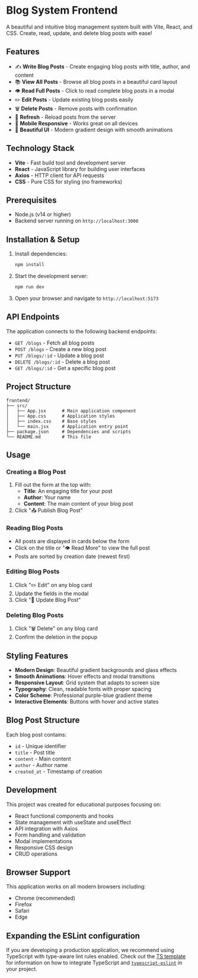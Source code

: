# Blog System Frontend

A beautiful and intuitive blog management system built with Vite, React, and CSS. Create, read, update, and delete blog posts with ease!

## Features

- ✍️ **Write Blog Posts** - Create engaging blog posts with title, author, and content
- 📚 **View All Posts** - Browse all blog posts in a beautiful card layout
- 👁️ **Read Full Posts** - Click to read complete blog posts in a modal
- ✏️ **Edit Posts** - Update existing blog posts easily
- 🗑️ **Delete Posts** - Remove posts with confirmation
- 🔄 **Refresh** - Reload posts from the server
- 📱 **Mobile Responsive** - Works great on all devices
- 🎨 **Beautiful UI** - Modern gradient design with smooth animations

## Technology Stack

- **Vite** - Fast build tool and development server
- **React** - JavaScript library for building user interfaces
- **Axios** - HTTP client for API requests
- **CSS** - Pure CSS for styling (no frameworks)

## Prerequisites

- Node.js (v14 or higher)
- Backend server running on `http://localhost:3000`

## Installation & Setup

1. Install dependencies:
   ```bash
   npm install
   ```

2. Start the development server:
   ```bash
   npm run dev
   ```

3. Open your browser and navigate to `http://localhost:5173`

## API Endpoints

The application connects to the following backend endpoints:
- `GET /blogs` - Fetch all blog posts
- `POST /blogs` - Create a new blog post
- `PUT /blogs/:id` - Update a blog post
- `DELETE /blogs/:id` - Delete a blog post
- `GET /blogs/:id` - Get a specific blog post

## Project Structure

```
frontend/
├── src/
│   ├── App.jsx      # Main application component
│   ├── App.css      # Application styles
│   ├── index.css    # Base styles
│   └── main.jsx     # Application entry point
├── package.json     # Dependencies and scripts
└── README.md        # This file
```

## Usage

### Creating a Blog Post
1. Fill out the form at the top with:
   - **Title**: An engaging title for your post
   - **Author**: Your name
   - **Content**: The main content of your blog post
2. Click "📤 Publish Blog Post"

### Reading Blog Posts
- All posts are displayed in cards below the form
- Click on the title or "👁️ Read More" to view the full post
- Posts are sorted by creation date (newest first)

### Editing Blog Posts
1. Click "✏️ Edit" on any blog card
2. Update the fields in the modal
3. Click "💾 Update Blog Post"

### Deleting Blog Posts
1. Click "🗑️ Delete" on any blog card
2. Confirm the deletion in the popup

## Styling Features

- **Modern Design**: Beautiful gradient backgrounds and glass effects
- **Smooth Animations**: Hover effects and modal transitions
- **Responsive Layout**: Grid system that adapts to screen size
- **Typography**: Clean, readable fonts with proper spacing
- **Color Scheme**: Professional purple-blue gradient theme
- **Interactive Elements**: Buttons with hover and active states

## Blog Post Structure

Each blog post contains:
- `id` - Unique identifier
- `title` - Post title
- `content` - Main content
- `author` - Author name
- `created_at` - Timestamp of creation

## Development

This project was created for educational purposes focusing on:
- React functional components and hooks
- State management with useState and useEffect
- API integration with Axios
- Form handling and validation
- Modal implementations
- Responsive CSS design
- CRUD operations

## Browser Support

This application works on all modern browsers including:
- Chrome (recommended)
- Firefox
- Safari
- Edge

## Expanding the ESLint configuration

If you are developing a production application, we recommend using TypeScript with type-aware lint rules enabled. Check out the [TS template](https://github.com/vitejs/vite/tree/main/packages/create-vite/template-react-ts) for information on how to integrate TypeScript and [`typescript-eslint`](https://typescript-eslint.io) in your project.
